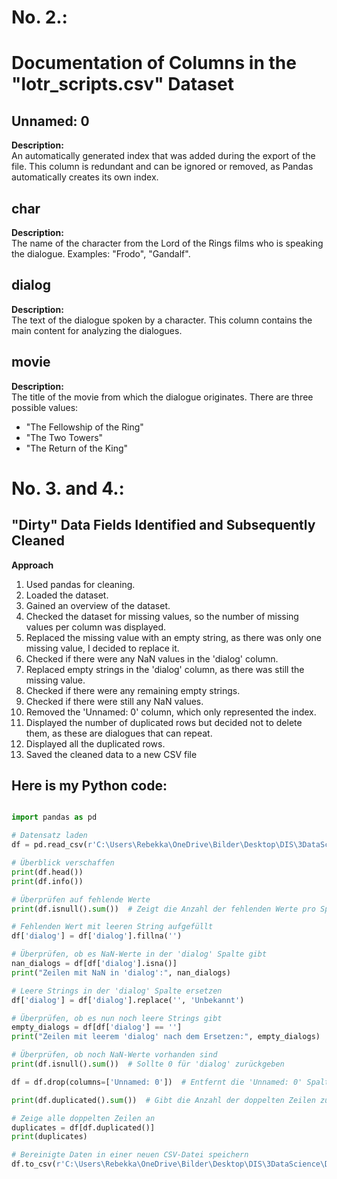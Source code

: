 # No. 2.:

# Documentation of Columns in the "lotr_scripts.csv" Dataset

## Unnamed: 0
**Description:**  
An automatically generated index that was added during the export of the file. This column is redundant and can be ignored or removed, as Pandas automatically creates its own index.

## char
**Description:**  
The name of the character from the Lord of the Rings films who is speaking the dialogue. Examples: "Frodo", "Gandalf".

## dialog
**Description:**  
The text of the dialogue spoken by a character. This column contains the main content for analyzing the dialogues.

## movie
**Description:**  
The title of the movie from which the dialogue originates. There are three possible values:  
- "The Fellowship of the Ring"  
- "The Two Towers"  
- "The Return of the King"

# No. 3. and 4.:

## "Dirty" Data Fields Identified and Subsequently Cleaned

**Approach**

1. Used pandas for cleaning.
2. Loaded the dataset.
3. Gained an overview of the dataset.
4. Checked the dataset for missing values, so the number of missing values per column was displayed.
5. Replaced the missing value with an empty string, as there was only one missing value, I decided to replace it.
6. Checked if there were any NaN values in the 'dialog' column.
7. Replaced empty strings in the 'dialog' column, as there was still the missing value.
8. Checked if there were any remaining empty strings.
9. Checked if there were still any NaN values.
10. Removed the 'Unnamed: 0' column, which only represented the index.
11. Displayed the number of duplicated rows but decided not to delete them, as these are dialogues that can repeat.
12. Displayed all the duplicated rows.
13. Saved the cleaned data to a new CSV file

## Here is my Python code: 
```python

import pandas as pd

# Datensatz laden
df = pd.read_csv(r'C:\Users\Rebekka\OneDrive\Bilder\Desktop\DIS\3DataScience\DIS08DataModelling\Rebekka20\assignment\05\lotr_scripts.csv')

# Überblick verschaffen
print(df.head())
print(df.info())

# Überprüfen auf fehlende Werte
print(df.isnull().sum())  # Zeigt die Anzahl der fehlenden Werte pro Spalte

# Fehlenden Wert mit leeren String aufgefüllt
df['dialog'] = df['dialog'].fillna('')

# Überprüfen, ob es NaN-Werte in der 'dialog' Spalte gibt
nan_dialogs = df[df['dialog'].isna()]
print("Zeilen mit NaN in 'dialog':", nan_dialogs)

# Leere Strings in der 'dialog' Spalte ersetzen
df['dialog'] = df['dialog'].replace('', 'Unbekannt')

# Überprüfen, ob es nun noch leere Strings gibt
empty_dialogs = df[df['dialog'] == '']
print("Zeilen mit leerem 'dialog' nach dem Ersetzen:", empty_dialogs)

# Überprüfen, ob noch NaN-Werte vorhanden sind
print(df.isnull().sum())  # Sollte 0 für 'dialog' zurückgeben

df = df.drop(columns=['Unnamed: 0'])  # Entfernt die 'Unnamed: 0' Spalte, die nur den Index darstellt

print(df.duplicated().sum())  # Gibt die Anzahl der doppelten Zeilen zurück

# Zeige alle doppelten Zeilen an
duplicates = df[df.duplicated()]
print(duplicates)

# Bereinigte Daten in einer neuen CSV-Datei speichern
df.to_csv(r'C:\Users\Rebekka\OneDrive\Bilder\Desktop\DIS\3DataScience\DIS08DataModelling\Rebekka20\assignment\05\lotr_scripts_cleaned.csv', index=False)


```
